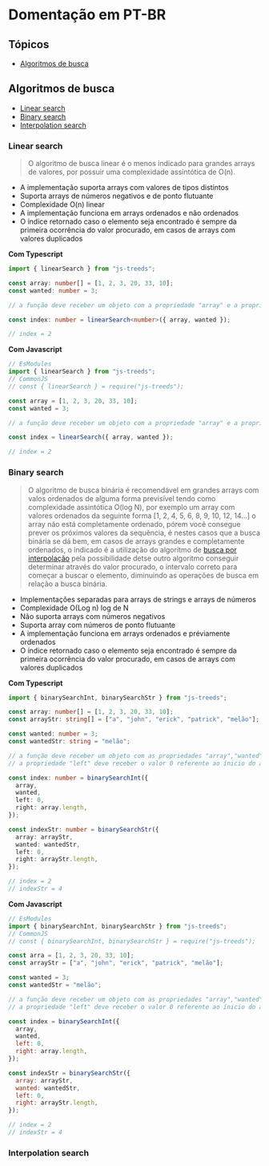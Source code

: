 # Domentação em PT-BR

## Tópicos

- [Algoritmos de busca](#search-algorithms)

<a id="search-algorithms"></a>

## Algoritmos de busca

- [Linear search](#linear-search)
- [Binary search](#binary-search)
- [Interpolation search](#interpolation-search)

<a id="linear-search"></a>

### Linear search

> O algoritmo de busca linear é o menos indicado para grandes arrays de valores, por possuir uma complexidade assintótica de O(n).

- A implementação suporta arrays com valores de tipos distintos
- Suporta arrays de números negativos e de ponto flutuante
- Complexidade O(n) linear
- A implementação funciona em arrays ordenados e não ordenados
- O índice retornado caso o elemento seja encontrado é sempre da primeira ocorrência do valor procurado, em casos de arrays com valores duplicados

**Com Typescript**

```ts
import { linearSearch } from "js-treeds";

const array: number[] = [1, 2, 3, 20, 33, 10];
const wanted: number = 3;

// a função deve receber um objeto com a propriedade "array" e a propriedade "wanted"

const index: number = linearSearch<number>({ array, wanted });

// index = 2
```

**Com Javascript**

```js
// EsModules
import { linearSearch } from "js-treeds";
// CommonJS
// const { linearSearch } = require("js-treeds");

const array = [1, 2, 3, 20, 33, 10];
const wanted = 3;

// a função deve receber um objeto com a propriedade "array" e a propriedade "wanted"

const index = linearSearch({ array, wanted });

// index = 2
```

<a id="binary-search"></a>

### Binary search

> O algoritmo de busca binária é recomendável em grandes arrays com valos ordenados de alguma forma previsível tendo como complexidade assintótica O(log N), por exemplo um array com valores ordenados da seguinte forma [1, 2, 4, 5, 6, 8, 9, 10, 12, 14...]
> o array não está completamente ordenado, pórem você consegue prever os próximos valores da sequência, é nestes casos que a busca binária se dá bem, em casos de arrays grandes e completamente ordenados, o indicado é a utilização do algoritmo de [busca por interpolação](#interpolation-search) pela possibilidade detse outro algoritmo conseguir determinar através do valor procurado, o intervalo correto para começar a buscar o elemento, diminuindo as operações de busca em relação a busca binária.

- Implementações separadas para arrays de strings e arrays de números
- Complexidade O(Log n) log de N
- Não suporta arrays com números negativos
- Suporta array com números de ponto flutuante
- A implementação funciona em arrays ordenados e préviamente ordenados
- O índice retornado caso o elemento seja encontrado é sempre da primeira ocorrência do valor procurado, em casos de arrays com valores duplicados

**Com Typescript**

```ts
import { binarySearchInt, binarySearchStr } from "js-treeds";

const array: number[] = [1, 2, 3, 20, 33, 10];
const arrayStr: string[] = ["a", "john", "erick", "patrick", "melão"];

const wanted: number = 3;
const wantedStr: string = "melão";

// a função deve receber um objeto com as propriedades "array","wanted", "left" e "right"
// a propriedade "left" deve receber o valor 0 referente ao ínicio do array e a propriedade "right" deve receber o valor referente ao tamanho do array por completo

const index: number = binarySearchInt({
  array,
  wanted,
  left: 0,
  right: array.length,
});

const indexStr: number = binarySearchStr({
  array: arrayStr,
  wanted: wantedStr,
  left: 0,
  right: arrayStr.length,
});

// index = 2
// indexStr = 4
```

**Com Javascript**

```js
// EsModules
import { binarySearchInt, binarySearchStr } from "js-treeds";
// CommonJS
// const { binarySearchInt, binarySearchStr } = require("js-treeds");

const arra = [1, 2, 3, 20, 33, 10];
const arrayStr = ["a", "john", "erick", "patrick", "melão"];

const wanted = 3;
const wantedStr = "melão";

// a função deve receber um objeto com as propriedades "array","wanted", "left" e "right"
// a propriedade "left" deve receber o valor 0 referente ao ínicio do array e a propriedade "right" deve receber o valor referente ao tamanho do array por completo

const index = binarySearchInt({
  array,
  wanted,
  left: 0,
  right: array.length,
});

const indexStr = binarySearchStr({
  array: arrayStr,
  wanted: wantedStr,
  left: 0,
  right: arrayStr.length,
});

// index = 2
// indexStr = 4
```

<a id="interpolation-search"></a>

### Interpolation search
